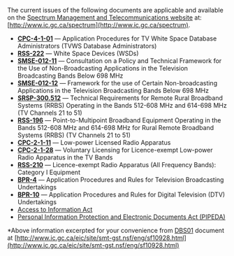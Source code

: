 The current issues of the following documents are applicable and available on the [Spectrum Management and Telecommunications website](http://www.ic.gc.ca/spectrum) at: [http://www.ic.gc.ca/spectrum](http://www.ic.gc.ca/spectrum).

* [**CPC-4-1-01**](http://www.ic.gc.ca/eic/site/smt-gst.nsf/eng/sf10927.html) — Application Procedures for TV White Space Database Administrators \(TVWS Database Administrators\)
* [**RSS-222**](http://www.ic.gc.ca/eic/site/smt-gst.nsf/eng/sf10930.html) — White Space Devices \(WSDs\)
* [**SMSE-012-11**](http://www.ic.gc.ca/eic/site/smt-gst.nsf/eng/sf10058.html) — Consultation on a Policy and Technical Framework for the Use of Non-Broadcasting Applications in the Television Broadcasting Bands Below 698 MHz
* [**SMSE-012-12**](http://www.ic.gc.ca/eic/site/smt-gst.nsf/eng/sf10493.html) — Framework for the use of Certain Non-broadcasting Applications in the Television Broadcasting Bands Below 698 MHz
* [**SRSP-300.512**](http://www.ic.gc.ca/eic/site/smt-gst.nsf/eng/sf09832.html) — Technical Requirements for Remote Rural Broadband Systems \(RRBS\) Operating in the Bands 512-608 MHz and 614-698 MHz \(TV Channels 21 to 51\)
* [**RSS-196**](http://www.ic.gc.ca/eic/site/smt-gst.nsf/eng/sf09831.html) — Point-to-Multipoint Broadband Equipment Operating in the Bands 512-608 MHz and 614-698 MHz for Rural Remote Broadband Systems \(RRBS\) \(TV Channels 21 to 51\)
* [**CPC-2-1-11**](http://www.ic.gc.ca/eic/site/smt-gst.nsf/eng/sf08883.html) — Low-power Licensed Radio Apparatus
* [**CPC-2-1-28**](http://www.ic.gc.ca/eic/site/smt-gst.nsf/eng/sf10931.html) — Voluntary Licensing for Licence-exempt Low-power Radio Apparatus in the TV Bands
* [**RSS-210**](http://www.ic.gc.ca/eic/site/smt-gst.nsf/eng/sf01320.html) — Licence-exempt Radio Apparatus \(All Frequency Bands\): Category I Equipment
* [**BPR-4**](http://www.ic.gc.ca/eic/site/smt-gst.nsf/eng/sf01154.html) — Application Procedures and Rules for Television Broadcasting Undertakings
* [**BPR-10**](http://www.ic.gc.ca/eic/site/smt-gst.nsf/eng/sf09574.html) — Application Procedures and Rules for Digital Television \(DTV\) Undertakings
* [Access to Information Act](http://laws-lois.justice.gc.ca/eng/acts/a-1/)
* [Personal Information Protection and Electronic Documents Act \(PIPEDA\)](https://www.priv.gc.ca/leg_c/leg_c_p_e.asp)

\*Above information excerpted for your convenience from [DBS01](http://www.ic.gc.ca/eic/site/smt-gst.nsf/eng/sf10928.html) document at [http://www.ic.gc.ca/eic/site/smt-gst.nsf/eng/sf10928.html](http://www.ic.gc.ca/eic/site/smt-gst.nsf/eng/sf10928.html)

